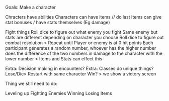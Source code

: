 Goals:
Make a character
  <!-- Characters have stats --> 
  Chracters have abilities
  Characters can have items // do last
    Items can give stat bonuses / have stats themselves (Eg damage)
  <!-- Characters have Names -->
  <!-- Characters have Classes -->

Fight things
  Roll dice to figure out what enemy you fight
    Same enemy but stats are different depending on character you choose
  Roll dice to figure out combat resolution > Repeat until Player or enemy is at 0 hit points
    Each participant generates a random number, whoever has the higher number does the difference of the two numbers in damage to the character with the lower number > Items and Stats can effect this



Extra: Decision making in encounters?
Extra: Classes do unique things?
Lose/Die> Restart with same character
Win? > we show a victory screen

Thing we still need to do:

Leveling up
Fighting
Enemies
Winning
Losing
Items